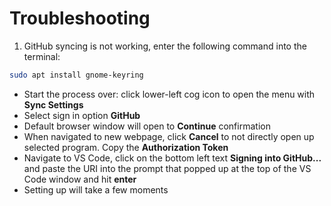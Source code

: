 # Troubleshooting
1. GitHub syncing is not working, enter the following command into the terminal:
``` bash
sudo apt install gnome-keyring
```
- Start the process over: click lower-left cog icon to open the menu with **Sync Settings**
- Select sign in option **GitHub**
- Default browser window will open to **Continue** confirmation
- When navigated to new webpage, click **Cancel** to not directly open up selected program. Copy the **Authorization Token**
- Navigate to VS Code, click on the bottom left text **Signing into GitHub...** and paste the URI into the prompt that popped up at the top of the VS Code window and hit **enter**
- Setting up will take a few moments 
